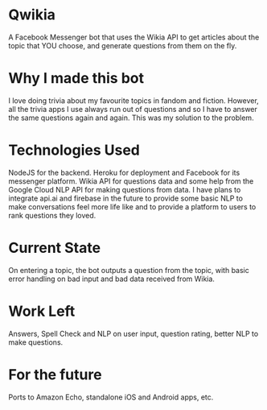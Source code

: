 # Qwikia

A Facebook Messenger bot that uses the Wikia API to get articles about the topic that YOU choose, and generate questions from them on the fly.

# Why I made this bot

I love doing trivia about my favourite topics in fandom and fiction. However, all the trivia apps I use always run out of questions and so I have to answer the same questions again and again. This was my solution to the problem.

# Technologies Used

NodeJS for the backend. Heroku for deployment and Facebook for its messenger platform. Wikia API for questions data and some help from the Google Cloud NLP API for making questions from data. I have plans to integrate api.ai and firebase in the future to provide some basic NLP to make conversations feel more life like and to provide a platform to users to rank questions they loved.

# Current State

On entering a topic, the bot outputs a question from the topic, with basic error handling on bad input and bad data received from Wikia.

# Work Left

Answers, Spell Check and NLP on user input, question rating, better NLP to make questions.

# For the future

Ports to Amazon Echo, standalone iOS and Android apps, etc.
